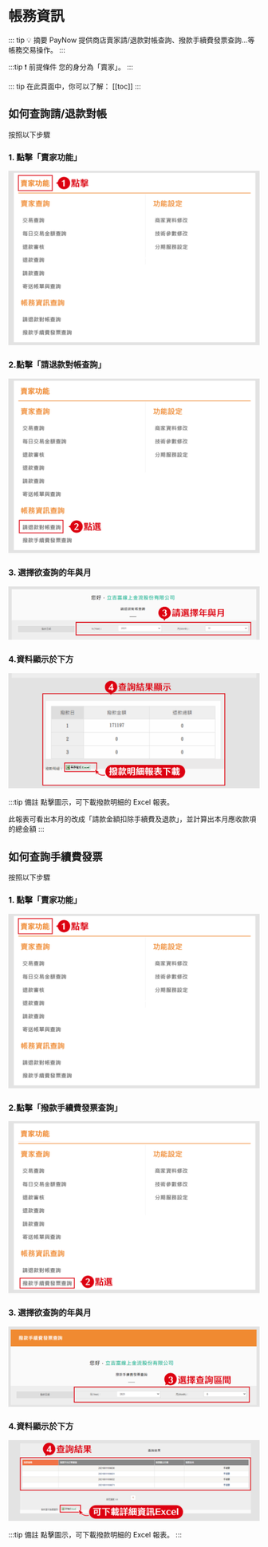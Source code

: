 # 帳務資訊

::: tip 💡 摘要
PayNow 提供商店賣家請/退款對帳查詢、撥款手續費發票查詢...等帳務交易操作。
:::

:::tip ❗ 前提條件
您的身分為「賣家」。
:::

::: tip 在此頁面中，你可以了解：
[[toc]]
::: 

## 如何查詢請/退款對帳

按照以下步驟
### 1. 點擊「賣家功能」

![finance_seller_click](./images/finance/finance_seller_click.png)

### 2.點擊「請退款對帳查詢」

![finance_payRefundInquiry_click](./images/finance/finance_payRefundInquiry_click.png)

### 3. 選擇欲查詢的年與月

![finance_inquiry_dropdown_click](./images/finance/finance_inquiry_dropdown_click.png)

### 4.資料顯示於下方

![finance_inquiry_result_view](./images/finance/finance_inquiry_result_view.png)

:::tip 備註
點擊圖示，可下載撥款明細的 Excel 報表。

此報表可看出本月的改成「請款金額扣除手續費及退款」，並計算出本月應收款項的總金額
:::

## 如何查詢手續費發票

按照以下步驟
### 1. 點擊「賣家功能」

![finance_seller_click](./images/finance/finance_seller_click.png)

### 2.點擊「撥款手續費發票查詢」

![finance_payFeeInquiry_click](./images/finance/finance_payFeeInquiry_click.png)

### 3. 選擇欲查詢的年與月

![finance_payFeeInquiry_dropdown_click](./images/finance/finance_payFeeInquiry_dropdown_click.png)

### 4.資料顯示於下方

![finance_payfeeInquiry_result_view](./images/finance/finance_payfeeInquiry_result_view.png)

:::tip 備註
點擊圖示，可下載撥款明細的 Excel 報表。
:::